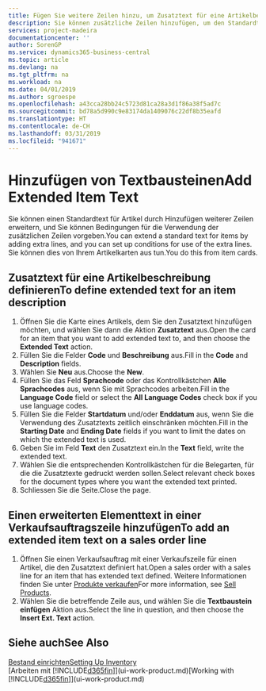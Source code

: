 ```yaml
---
title: Fügen Sie weitere Zeilen hinzu, um Zusatztext für eine Artikelbeschreibung zu definieren| Microsoft Docs
description: Sie können zusätzliche Zeilen hinzufügen, um den Standardtext zu erweitern, der einen Artikel enthält.
services: project-madeira
documentationcenter: ''
author: SorenGP
ms.service: dynamics365-business-central
ms.topic: article
ms.devlang: na
ms.tgt_pltfrm: na
ms.workload: na
ms.date: 04/01/2019
ms.author: sgroespe
ms.openlocfilehash: a43cca28bb24c5723d81ca28a3d1f86a38f5ad7c
ms.sourcegitcommit: bd78a5d990c9e83174da1409076c22df8b35eafd
ms.translationtype: HT
ms.contentlocale: de-CH
ms.lasthandoff: 03/31/2019
ms.locfileid: "941671"
---
```

# <a name="add-extended-item-text"></a><span data-ttu-id="d413f-103">Hinzufügen von Textbausteinen</span><span class="sxs-lookup"><span data-stu-id="d413f-103">Add Extended Item Text</span></span>
<span data-ttu-id="d413f-104">Sie können einen Standardtext für Artikel durch Hinzufügen weiterer Zeilen erweitern, und Sie können Bedingungen für die Verwendung der zusätzlichen Zeilen vorgeben.</span><span class="sxs-lookup"><span data-stu-id="d413f-104">You can extend a standard text for items by adding extra lines, and you can set up conditions for use of the extra lines.</span></span> <span data-ttu-id="d413f-105">Sie können dies von Ihrem Artikelkarten aus tun.</span><span class="sxs-lookup"><span data-stu-id="d413f-105">You do this from item cards.</span></span>

## <a name="to-define-extended-text-for-an-item-description"></a><span data-ttu-id="d413f-106">Zusatztext für eine Artikelbeschreibung definieren</span><span class="sxs-lookup"><span data-stu-id="d413f-106">To define extended text for an item description</span></span>
1. <span data-ttu-id="d413f-107">Öffnen Sie die Karte eines Artikels, dem Sie den Zusatztext hinzufügen möchten, und wählen Sie dann die Aktion **Zusatztext** aus.</span><span class="sxs-lookup"><span data-stu-id="d413f-107">Open the card for an item that you want to add extended text to, and then choose the **Extended Text** action.</span></span>
2. <span data-ttu-id="d413f-108">Füllen Sie die Felder **Code** und **Beschreibung** aus.</span><span class="sxs-lookup"><span data-stu-id="d413f-108">Fill in the **Code** and **Description** fields.</span></span>
3. <span data-ttu-id="d413f-109">Wählen Sie **Neu** aus.</span><span class="sxs-lookup"><span data-stu-id="d413f-109">Choose the **New**.</span></span>
4. <span data-ttu-id="d413f-110">Füllen Sie das Feld **Sprachcode** oder das Kontrollkästchen **Alle Sprachcodes** aus, wenn Sie mit Sprachcodes arbeiten.</span><span class="sxs-lookup"><span data-stu-id="d413f-110">Fill in the **Language Code** field or select the **All Language Codes** check box if you use language codes.</span></span>
5. <span data-ttu-id="d413f-111">Füllen Sie die Felder **Startdatum** und/oder **Enddatum** aus, wenn Sie die Verwendung des Zusatztexts zeitlich einschränken möchten.</span><span class="sxs-lookup"><span data-stu-id="d413f-111">Fill in the **Starting Date** and **Ending Date** fields if you want to limit the dates on which the extended text is used.</span></span>
6. <span data-ttu-id="d413f-112">Geben Sie im Feld **Text** den Zusatztext ein.</span><span class="sxs-lookup"><span data-stu-id="d413f-112">In the **Text** field, write the extended text.</span></span>
7. <span data-ttu-id="d413f-113">Wählen Sie die entsprechenden Kontrollkästchen für die Belegarten, für die die Zusatztexte gedruckt werden sollen.</span><span class="sxs-lookup"><span data-stu-id="d413f-113">Select relevant check boxes for the document types where you want the extended text printed.</span></span>
8. <span data-ttu-id="d413f-114">Schliessen Sie die Seite.</span><span class="sxs-lookup"><span data-stu-id="d413f-114">Close the page.</span></span>

## <a name="to-add-an-extended-item-text-on-a-sales-order-line"></a><span data-ttu-id="d413f-115">Einen erweiterten Elementtext in einer Verkaufsauftragszeile hinzufügen</span><span class="sxs-lookup"><span data-stu-id="d413f-115">To add an extended item text on a sales order line</span></span>
1. <span data-ttu-id="d413f-116">Öffnen Sie einen Verkaufsauftrag mit einer Verkaufszeile für einen Artikel, die den Zusatztext definiert hat.</span><span class="sxs-lookup"><span data-stu-id="d413f-116">Open a sales order with a sales line for an item that has extended text defined.</span></span> <span data-ttu-id="d413f-117">Weitere Informationen finden Sie unter [Produkte verkaufen](sales-how-sell-products.md)</span><span class="sxs-lookup"><span data-stu-id="d413f-117">For more information, see [Sell Products](sales-how-sell-products.md).</span></span>
2. <span data-ttu-id="d413f-118">Wählen Sie die betreffende Zeile aus, und wählen Sie die **Textbaustein einfügen** Aktion aus.</span><span class="sxs-lookup"><span data-stu-id="d413f-118">Select the line in question, and then choose the **Insert Ext. Text** action.</span></span>

## <a name="see-also"></a><span data-ttu-id="d413f-119">Siehe auch</span><span class="sxs-lookup"><span data-stu-id="d413f-119">See Also</span></span>
[<span data-ttu-id="d413f-120">Bestand einrichten</span><span class="sxs-lookup"><span data-stu-id="d413f-120">Setting Up Inventory</span></span>](inventory-setup-inventory.md)  
<span data-ttu-id="d413f-121">[Arbeiten mit [!INCLUDE[d365fin](includes/d365fin_md.md)]](ui-work-product.md)</span><span class="sxs-lookup"><span data-stu-id="d413f-121">[Working with [!INCLUDE[d365fin](includes/d365fin_md.md)]](ui-work-product.md)</span></span>
